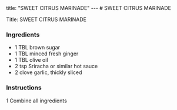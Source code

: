 <!DOCTYPE HTML PUBLIC "-//W3C//DTD HTML 4.0 Transitional//EN">
<html>
  <head>
  title: "SWEET CITRUS MARINADE"
---
# SWEET CITRUS MARINADE<link rel='stylesheet' href='style.css' type='text/css'><meta http-equiv="Content-Style-Stype" content="text/css">
     <meta http-equiv="Content-Type" content="text/html;charset=utf-8">
     </head><body><div class="recipe" itemscope itemtype="http://schema.org/Recipe"><div class='header'><p class="title"><span class="label">Title:</span> <span itemprop="name">SWEET CITRUS MARINADE</span></p>
</div><div class="ing"><h3>Ingredients</h3><ul class="ing"><li class="ing" itemprop="ingredients">1 TBL brown sugar </li>
<li class="ing" itemprop="ingredients">1 TBL minced fresh ginger </li>
<li class="ing" itemprop="ingredients">1 TBL olive oil </li>
<li class="ing" itemprop="ingredients">2 tsp Sriracha or similar hot sauce </li>
<li class="ing" itemprop="ingredients">2 clove garlic, thickly sliced </li>
</ul>
</div>
<div class="instructions"><h3 class="Instructions">Instructions</h3><div itemprop="recipeInstructions"><p>1 Combine all ingredients</p></div></div></div>

</body>
</html>